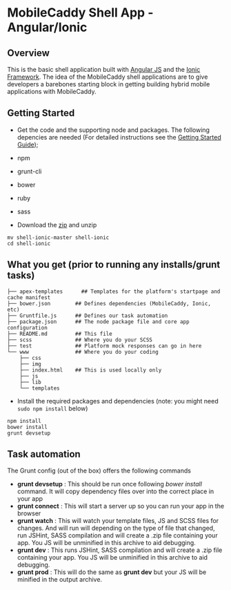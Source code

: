 # MobileCaddy Shell App - Angular/Ionic

## Overview

This is the basic shell application built with [Angular JS](https://angularjs.org/) and the [Ionic Framework](http://ionicframework.com). The idea of the MobileCaddy shell applications are to give developers a barebones starting block in getting building hybrid mobile applications with MobileCaddy.

## Getting Started

* Get the code and the supporting node and packages. The following depencies are needed (For detailed instructions see the [Getting Started Guide](http://developer.mobilecaddy.net/docs));
 * npm
 * grunt-cli
 * bower
 * ruby
 * sass


* Download the [zip](https://github.com/MobileCaddy/shell-ionic/archive/master.zip) and unzip

```
mv shell-ionic-master shell-ionic
cd shell-ionic
```

## What you get (prior to running any installs/grunt tasks)

```
├── apex-templates		## Templates for the platform's startpage and cache manifest
├── bower.json        ## Defines dependencies (MobileCaddy, Ionic, etc)
├── Gruntfile.js      ## Defines our task automation
├── package.json      ## The node package file and core app configuration
├── README.md         ## This file
├── scss              ## Where you do your SCSS
├── test              ## Platform mock responses can go in here
└── www               ## Where you do your coding
    ├── css
    ├── img
    ├── index.html    ## This is used locally only
    ├── js
    ├── lib
    └── templates
```

* Install the required packages and dependencies (note: you might need `sudo npm install` below)

```
npm install
bower install
grunt devsetup
```


## Task automation

The Grunt config (out of the box) offers the following commands

* **grunt devsetup** : This should be run once following _bower install_ command. It will copy dependency files over into the correct place in your app
* **grunt connect** : This will start a server up so you can run your app in the browser
* **grunt watch** : This will watch your template files, JS and SCSS files for changes. And will run will depending on the type of file that changed, run JSHint, SASS compilation and will create a .zip file containing your app. You JS will be unminified in this archive to aid debugging.
* **grunt dev** : This runs JSHint, SASS compilation and will create a .zip file containing your app. You JS will be unminified in this archive to aid debugging.
* **grunt prod** : This will do the same as **grunt dev** but your JS will be minified in the output archive.
